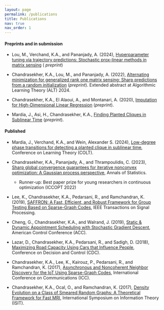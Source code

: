 ```yaml
---
layout: page 
permalink: /publications
title: Publications
nav: true
nav_order: 1
---
```


#### Preprints and in submission

- Lou, M., Verchand, K.A., and Pananjady, A. (2024), [Hyperparameter tuning via trajectory predictions: Stochastic prox-linear methods in matrix sensing](https://arxiv.org/abs/2402.01599) (<em> preprint</em>)


- Chandrasekher, K.A., Lou, M., and Pananjady, A. (2022), [Alternating minimization for generalized rank one matrix sensing: Sharp predictions from a random initialization](https://arxiv.org/abs/2207.09660) (<em>preprint</em>). Extended abstract at Algorithmic Learning Theory (ALT) 2024.


- Chandrasekher, K.A., El Alaoui, A., and Montanari, A. (2020), [Imputation for
  High-Dimensional Linear Regression](https://arxiv.org/abs/2001.09180)
  (<em>preprint</em>).

- Mardia, J., Asi, H., Chandrasekher, K.A., [Finding Planted Cliques in Sublinear
  Time](https://arxiv.org/abs/2004.12002) (<em>preprint</em>).

#### Published
- Mardia, J., Verchand, K.A., and Wein, Alexander S. (2024), [Low-degree phase transitions for detecting a planted clique in sublinear time](https://arxiv.org/abs/2402.05451), Conference on Learning Theory (COLT).

- Chandrasekher, K.A., Pananjady, A., and Thrampoulidis, C. (2023), [Sharp global convergence guarantees for iterative nonconvex optimization: A Gaussian process perspective](https://arxiv.org/abs/2109.09859), Annals of Statistics.
     - Runner-up: Best paper prize for young researchers in continuous
      optimization (ICCOPT 2022)

- Lee, K., Chandrasekher, K.A., Pedarsani, R., and Ramchandran, K.
  (2019), [SAFFRON: A Fast, Efficient, and Robust Framework for Group Testing Based on Sparse-Graph Codes](https://ieeexplore.ieee.org/document/8771121), IEEE Transactions on Signal Processing. 

- Cheng, G., Chandrasekher, K.A., and Walrand, J. (2019), [Static & Dynamic Appointment Scheduling with Stochastic Gradient Descent](https://ieeexplore.ieee.org/document/8814666), American Control Conference (ACC).

- Lazar, D., Chandrasekher, K.A., Pedarsani, R., and Sadigh, D.
  (2018), [Maximizing Road Capacity Using Cars that Influence People](https://arxiv.org/abs/1807.04414), Conference on Decision and Control (CDC).

- Chandrasekher, K.A., Lee, K., Kairouz, P., Pedarsani, R., and
  Ramchandran, K. (2017), [Asynchronous and Noncoherent Neighbor Discovery for the IoT Using Sparse-Graph Codes](https://ieeexplore.ieee.org/abstract/document/7996746), International Conference on Communications (ICC).

- Chandrasekher, K.A., Ocal, O., and Ramchandran, K. (2017), [Density Evolution on a Class of Smeared Random Graphs: A Theoretical Framework for Fast MRI](https://arxiv.org/abs/1705.02453), International Symposium on Information Theory (ISIT).


